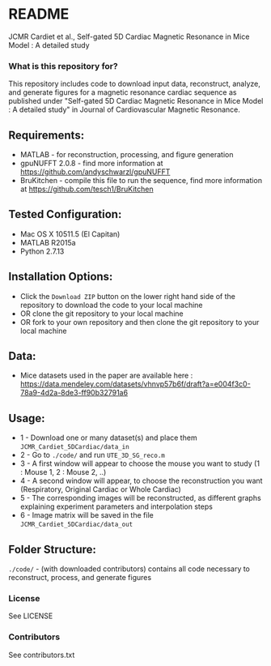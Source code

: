 # README #

JCMR Cardiet et al., Self-gated 5D Cardiac Magnetic Resonance in Mice Model : A detailed study


### What is this repository for? ###
This repository includes code to download input data, reconstruct, analyze, and generate figures for a magnetic resonance cardiac sequence as published under "Self-gated 5D Cardiac Magnetic Resonance in Mice Model : A detailed study" in Journal of Cardiovascular Magnetic Resonance.

Requirements:
-------------
* MATLAB  - for reconstruction, processing, and figure generation
* gpuNUFFT 2.0.8 - find more information at https://github.com/andyschwarzl/gpuNUFFT 
* BruKitchen - compile this file to run the sequence, find more information at https://github.com/tesch1/BruKitchen

Tested Configuration:
---------------------
* Mac OS X 10511.5 (El Capitan)
* MATLAB R2015a
* Python 2.7.13

Installation Options:
---------------------
* Click the `Download ZIP` button on the lower right hand side of the repository to download the code to your local machine
* OR clone the git repository to your local machine
* OR fork to your own repository and then clone the git repository to your local machine

Data:
------
* Mice datasets used in the paper are available here : https://data.mendeley.com/datasets/vhnvp57b6f/draft?a=e004f3c0-78a9-4d2a-8de3-ff90b32791a6

Usage:
------
* 1 - Download one or many dataset(s) and place them `JCMR_Cardiet_5DCardiac/data_in`
* 2 - Go to `./code/` and run `UTE_3D_SG_reco.m`
* 3 - A first window will appear to choose the mouse you want to study (1 : Mouse 1, 2 : Mouse 2, ..)
* 4 - A second window will appear, to choose the reconstruction you want (Respiratory, Original Cardiac or Whole Cardiac)
* 5 - The corresponding images will be reconstructed, as different graphs explaining experiment parameters and interpolation steps
* 6 - Image matrix will be saved in the file `JCMR_Cardiet_5DCardiac/data_out`

Folder Structure:
--------

`./code/` - (with downloaded contributors) contains all code necessary to reconstruct, process, and generate figures


### License ###

See LICENSE

### Contributors ###

See contributors.txt


